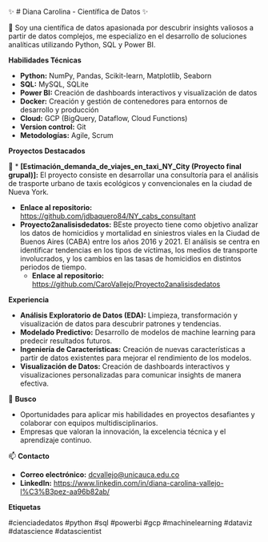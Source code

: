 
✨ # Diana Carolina - Científica de Datos ✨

🌱 Soy una científica de datos apasionada por descubrir insights valiosos a partir de datos complejos, me especializo en el desarrollo de soluciones analíticas utilizando Python, SQL y Power BI. 

**Habilidades Técnicas**

* **Python:** NumPy, Pandas, Scikit-learn, Matplotlib, Seaborn
* **SQL:** MySQL, SQLite
* **Power BI:** Creación de dashboards interactivos y visualización de datos
* **Docker:** Creación y gestión de contenedores para entornos de desarrollo y producción
* **Cloud:** GCP (BigQuery, Dataflow, Cloud Functions)
* **Version control:** Git
* **Metodologías:** Agile, Scrum

**Proyectos Destacados**

👯 * **[Estimación_demanda_de_viajes_en_taxi_NY_City (Proyecto final grupal)]:** El proyecto consiste en desarrollar una consultoría para el análisis de trasporte urbano de taxis ecológicos y convencionales en la ciudad de Nueva York.
* **Enlace al repositorio:** https://github.com/jdbaquero84/NY_cabs_consultant
* **Proyecto2analisisdedatos:** BEste proyecto tiene como objetivo analizar los datos de homicidios y mortalidad en siniestros viales en la Ciudad de Buenos Aires (CABA) entre los años 2016 y 2021. El análisis se centra en identificar tendencias en los tipos de víctimas, los medios de transporte involucrados, y los cambios en las tasas de homicidios en distintos periodos de tiempo.
  * **Enlace al repositorio:** https://github.com/CaroVallejo/Proyecto2analisisdedatos

**Experiencia**

* **Análisis Exploratorio de Datos (EDA):** Limpieza, transformación y visualización de datos para descubrir patrones y tendencias.
* **Modelado Predictivo:** Desarrollo de modelos de machine learning para predecir resultados futuros.
* **Ingeniería de Características:** Creación de nuevas características a partir de datos existentes para mejorar el rendimiento de los modelos.
* **Visualización de Datos:** Creación de dashboards interactivos y visualizaciones personalizadas para comunicar insights de manera efectiva.

🔭 **Busco**

* Oportunidades para aplicar mis habilidades en proyectos desafiantes y colaborar con equipos multidisciplinarios.
* Empresas que valoran la innovación, la excelencia técnica y el aprendizaje continuo.

📫 **Contacto**

* **Correo electrónico:** dcvallejo@unicauca.edu.co
* **LinkedIn:** https://www.linkedin.com/in/diana-carolina-vallejo-l%C3%B3pez-aa96b82ab/

**Etiquetas**

#cienciadedatos #python #sql #powerbi #gcp #machinelearning #dataviz #datascience #datascientist
